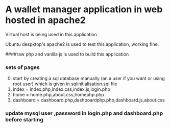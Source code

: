 # A wallet manager application in web hosted in apache2

Virtual host is being used in this application

Ubuntu despktop's apache2 is used to test this application, working fine.

####raw php and vanilla js is used to build this application

### sets of pages
0. start by creating a sql database manually (an a user if you want or using root user) 
which is given in  sqlinitialisation.sql file
1. index  = index.php,index.css,index.js,login.php
2. home = home.php,about.css,homephp.php
3. dashboard = dashboard.php,dashboardphp.php,dashboard.js,about.css

### update  mysql user ,password in login.php and dashboard.php before starting
